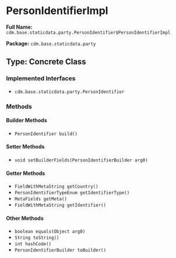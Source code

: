 # PersonIdentifierImpl

**Full Name:** `cdm.base.staticdata.party.PersonIdentifier$PersonIdentifierImpl`

**Package:** `cdm.base.staticdata.party`

## Type: Concrete Class

### Implemented Interfaces

- `cdm.base.staticdata.party.PersonIdentifier`

### Methods

#### Builder Methods

- `PersonIdentifier build()`

#### Setter Methods

- `void setBuilderFields(PersonIdentifierBuilder arg0)`

#### Getter Methods

- `FieldWithMetaString getCountry()`
- `PersonIdentifierTypeEnum getIdentifierType()`
- `MetaFields getMeta()`
- `FieldWithMetaString getIdentifier()`

#### Other Methods

- `boolean equals(Object arg0)`
- `String toString()`
- `int hashCode()`
- `PersonIdentifierBuilder toBuilder()`

